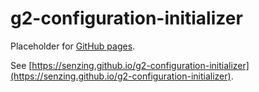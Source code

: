 # g2-configuration-initializer

Placeholder for [GitHub pages](https://pages.github.com/).

See [https://senzing.github.io/g2-configuration-initializer](https://senzing.github.io/g2-configuration-initializer).
